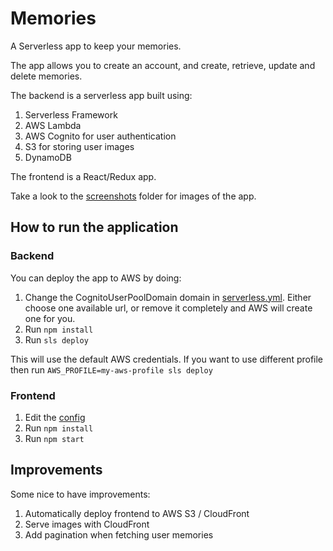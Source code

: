 # Memories
A Serverless app to keep your memories.

The app allows you to create an account, and create, retrieve, update and delete memories.

The backend is a serverless app built using:
1. Serverless Framework 
2. AWS Lambda 
3. AWS Cognito for user authentication
4. S3 for storing user images   
5. DynamoDB

The frontend is a React/Redux app.

Take a look to the [screenshots](./screenshots) folder for images of the app.

## How to run the application
### Backend
You can deploy the app to AWS by doing:
1. Change the CognitoUserPoolDomain domain in [serverless.yml](backend/serverless.yml). Either choose one available url, or remove it 
   completely and AWS will create one for you.
2. Run `npm install`
3. Run `sls deploy`

This will use the default AWS credentials. If you want to use different profile then run `AWS_PROFILE=my-aws-profile sls deploy`
### Frontend
1. Edit the [config](./frontend/src/config)
2. Run `npm install`
3. Run `npm start`

## Improvements
Some nice to have improvements:
1. Automatically deploy frontend to AWS S3 / CloudFront
2. Serve images with CloudFront
3. Add pagination when fetching user memories


